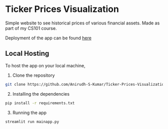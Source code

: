 # Ticker Prices Visualization
<p>Simple website to see historical prices of various financial assets. Made as part of my CS101 course.</p> 

Deployment of the app can be found [here](https://share.streamlit.io/anirudh-s-kumar/ticker-prices-visualization/main/mainapp.py)

## Local Hosting
To host the app on your local machine,
1) Clone the repository 
  ```bash
  git clone https://github.com/Anirudh-S-Kumar/Ticker-Prices-Visualization.git
  ```
2) Installing the dependencies
```bash
pip install -r requirements.txt
```
3) Running the app
```bash
streamlit run mainapp.py
```
